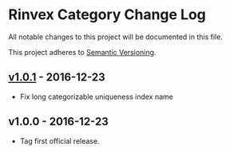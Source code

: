 # Rinvex Category Change Log

All notable changes to this project will be documented in this file.

This project adheres to [Semantic Versioning](CONTRIBUTING.md).


## [v1.0.1] - 2016-12-23
- Fix long categorizable uniqueness index name

## v1.0.0 - 2016-12-23
- Tag first official release.

[v1.0.1]: https://github.com/rinvex/country/compare/v1.0.0...v1.0.1
